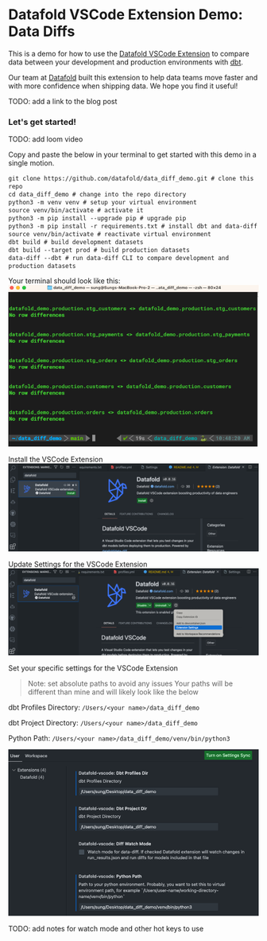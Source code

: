 # Datafold VSCode Extension Demo: Data Diffs

This is a demo for how to use the [Datafold VSCode Extension](https://marketplace.visualstudio.com/items?itemName=Datafold.datafold-vscode&ssr=false#overview) to compare data between your development and production environments with [dbt](https://www.getdbt.com/).

Our team at [Datafold](https://datafold.com/) built this extension to help data teams move faster and with more confidence when shipping data. We hope you find it useful!

TODO: add a link to the blog post


### Let's get started!

TODO: add loom video

Copy and paste the below in your terminal to get started with this demo in a single motion.

```shell
git clone https://github.com/datafold/data_diff_demo.git # clone this repo
cd data_diff_demo # change into the repo directory
python3 -m venv venv # setup your virtual environment
source venv/bin/activate # activate it
python3 -m pip install --upgrade pip # upgrade pip
python3 -m pip install -r requirements.txt # install dbt and data-diff
source venv/bin/activate # reactivate virtual environment
dbt build # build development datasets
dbt build --target prod # build production datasets
data-diff --dbt # run data-diff CLI to compare development and production datasets
```

Your terminal should look like this:
![Install Datafold Extension](./images/validate_setup.png)

Install the VSCode Extension
![Install Datafold Extension](./images/install_datafold_extension.png)


Update Settings for the VSCode Extension
![Update Settings](./images/update_settings.png)

Set your specific settings for the VSCode Extension
> Note: set absolute paths to avoid any issues
> Your paths will be different than mine and will likely look like the below

dbt Profiles Directory: `/Users/<your name>/data_diff_demo`

dbt Project Directory: `/Users/<your name>/data_diff_demo`

Python Path: `/Users/<your name>/data_diff_demo/venv/bin/python3`

![Set Settings](./images/specific_settings.png)

TODO: add notes for watch mode and other hot keys to use